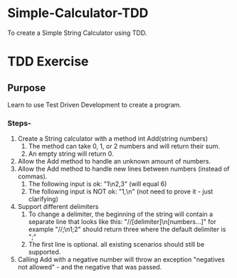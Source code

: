 # Simple-Calculator-TDD
To create a Simple String Calculator using TDD.
# TDD Exercise
## Purpose
Learn to use Test Driven Development to create a program.

### Steps-
1. Create a String calculator with a method int Add(string numbers)
    1. The method can take 0, 1, or 2 numbers and will return their sum.
    2. An empty string will return 0.
2. Allow the Add method to handle an unknown amount of numbers.
3. Allow the Add method to handle new lines between numbers (instead of commas).
   1. The following input is ok: "1\n2,3" (will equal 6)
   2. The following input is NOT ok: "1,\n" (not need to prove it - just clarifying)
4. Support different delimiters
   1. To change a delimiter, the beginning of the string will contain a separate line that looks like this: "//[delimiter]\n[numbers…]" for example "//;\n1;2" should return three where the default delimiter is ";"
   2. The first line is optional. all existing scenarios should still be supported.
5. Calling Add with a negative number will throw an exception "negatives not allowed" - and the negative that was passed.
 
   

